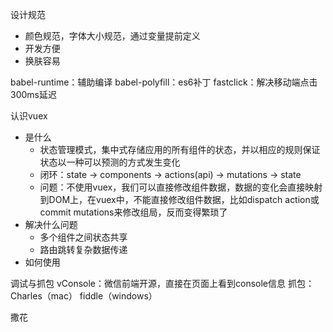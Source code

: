 设计规范
* 颜色规范，字体大小规范，通过变量提前定义
* 开发方便
* 换肤容易

babel-runtime：辅助编译
babel-polyfill：es6补丁
fastclick：解决移动端点击300ms延迟

认识vuex
* 是什么
  * 状态管理模式，集中式存储应用的所有组件的状态，并以相应的规则保证状态以一种可以预测的方式发生变化
  * 闭环：state -> components -> actions(api) -> mutations -> state
  * 问题：不使用vuex，我们可以直接修改组件数据，数据的变化会直接映射到DOM上，在vuex中，不能直接修改组件数据，比如dispatch action或commit mutations来修改组局，反而变得繁琐了
* 解决什么问题
  * 多个组件之间状态共享
  * 路由跳转复杂数据传递
* 如何使用

调试与抓包
vConsole：微信前端开源，直接在页面上看到console信息
抓包：Charles（mac） fiddle（windows）

撒花